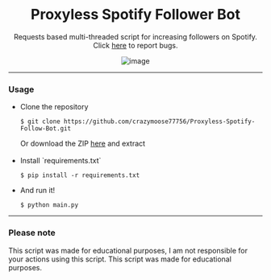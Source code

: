 <br/>
<div align="center">

  # Proxyless Spotify Follower Bot
  Requests based multi-threaded script for increasing followers on Spotify. Click <a href="https://github.com/crazymoose77756/Proxyless-Spotify-Follow-Bot/issues">here</a> to report bugs.
  
  ![image](https://user-images.githubusercontent.com/102762968/161622560-22f88eae-709e-4c07-a66e-8147dd3d43dd.png)

</div>

--------------------------------------

### Usage
<ul>
  <li>Clone the repository <pre><code>$ git clone https://github.com/crazymoose77756/Proxyless-Spotify-Follow-Bot.git</code></pre>
  Or download the ZIP <a href="https://github.com/crazymoose77756/Proxyless-Spotify-Follow-Bot/archive/refs/heads/main.zip">here</a> and extract</li>
  <br>
  <li>Install `requirements.txt` <pre><code>$ pip install -r requirements.txt</code></pre></li>
  <li>And run it! <pre><code>$ python main.py</code></pre></li>
</ul>

--------------------------------------

### Please note

This script was made for educational purposes, I am not responsible for your actions using this script. This script was made for educational purposes.
